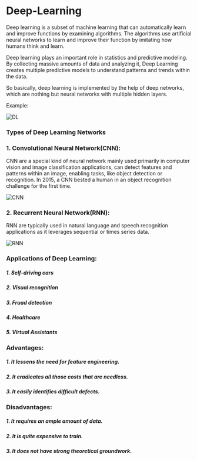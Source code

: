 # Deep-Learning
Deep learning is a subset of machine learning that can automatically learn and improve functions by examining algorithms. The algorithms use artificial neural networks to learn and improve their function by imitating how humans think and learn.

Deep learning plays an important role in statistics and predictive modeling. By collecting massive amounts of data and analyzing it, Deep Learning creates multiple predictive models to understand patterns and trends within the data.

So basically, deep learning is implemented by the help of deep networks, which are nothing but neural networks with multiple hidden layers.

Example:

![DL](https://user-images.githubusercontent.com/112484744/218443008-9ee6d4c5-dd69-4a13-97c0-ebdc93b7ac68.jpg) 

### Types of Deep Learning Networks

### 1. Convolutional Neural Network(CNN):
CNN are a special kind of neural network mainly used primarily in computer vision and image classification applications, can detect features and patterns within an image, enabling tasks, like object detection or recognition. In 2015, a CNN bested a human in an object recognition challenge for the first time.

![CNN](https://user-images.githubusercontent.com/112484744/218443121-3296b98f-31b5-4389-9de7-d3ab75070599.jpg)

### 2. Recurrent Neural Network(RNN):
RNN are typically used in natural language and speech recognition applications as it leverages sequential or times series data.

![RNN](https://user-images.githubusercontent.com/112484744/218443265-1da78163-7158-48cc-b59f-db44517ace3e.png)

### Applications of Deep Learning:
 ##### 1. Self-driving cars
 ##### 2. Visual recognition
 ##### 3. Fruad detection 
 ##### 4. Healthcare
 ##### 5. Virtual Assistants

### Advantages:
 ##### 1. It lessens the need for feature engineering.
 ##### 2. It eradicates all those costs that are needless.
 ##### 3. It easily identifies difficult defects.

### Disadvantages:
 ##### 1. It requires an ample amount of data.
 ##### 2. It is quite expensive to train.
 ##### 3. It does not have strong theoretical groundwork.
 
